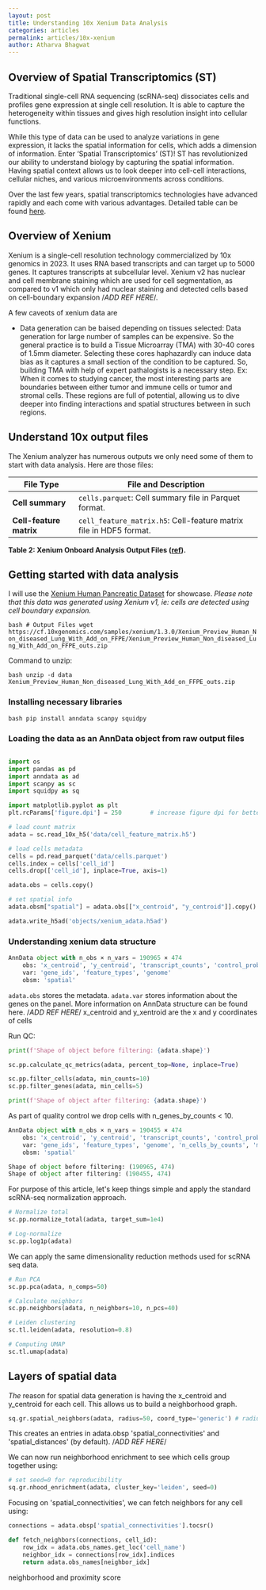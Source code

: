 ```yaml
---
layout: post
title: Understanding 10x Xenium Data Analysis
categories: articles
permalink: articles/10x-xenium
author: Atharva Bhagwat
---
```


## Overview of Spatial Transcriptomics (ST)

Traditional single-cell RNA sequencing (scRNA-seq) dissociates cells and profiles gene expression at single cell resolution. It is able to capture the heterogeneity within tissues and gives high resolution insight into cellular functions.

While this type of data can be used to analyze variations in gene expression, it lacks the spatial information for cells, which adds a dimension of information. Enter ‘Spatial Transcriptomics’ (ST)! ST has revolutionized our ability to understand biology by capturing the spatial information. Having spatial context allows us to look deeper into cell-cell interactions, cellular niches, and various microenvironments across conditions.

Over the last few years, spatial transcriptomics technologies have advanced rapidly and each come with various advantages. Detailed table can be found [here](https://divingintogeneticsandgenomics.com/post/python-visium/).

## Overview of Xenium

Xenium is a single-cell resolution technology commercialized by 10x genomics in 2023. It uses RNA based transcripts and can target up to 5000 genes. It captures transcripts at subcellular level. Xenium v2 has nuclear and cell membrane staining which are used for cell segmentation, as compared to v1 which only had nuclear staining and detected cells based on cell-boundary expansion /*ADD REF HERE*/.

A few caveots of xenium data are

- Data generation can be baised depending on tissues selected: Data generation for large number of samples can be expensive. So the general practice is to build a Tissue Microarray (TMA) with 30-40 cores of 1.5mm diameter. Selecting these cores haphazardly can induce data bias as it captures a small section of the condition to be captured. So, building TMA with help of expert pathalogists is a necessary step. Ex: When it comes to studying cancer, the most interesting parts are boundaries between either tumor and immune cells or tumor and stromal cells. These regions are full of potential, allowing us to dive deeper into finding interactions and spatial structures between in such regions.

## Understand 10x output files

The Xenium analyzer has numerous outputs we only need some of them to start with data analysis. Here are those files:

| File Type | File and Description |
|------------------------|------------------------|
| **Cell summary** | `cells.parquet`: Cell summary file in Parquet format. |
| **Cell-feature matrix**| `cell_feature_matrix.h5`: Cell-feature matrix file in HDF5 format. |

**Table 2: Xenium Onboard Analysis Output Files ([ref](https://www.10xgenomics.com/support/software/xenium-onboard-analysis/2.0/tutorials/outputs/xoa-output-at-a-glance)).**

## Getting started with data analysis

I will use the [Xenium Human Pancreatic Dataset](https://www.10xgenomics.com/products/xenium-human-pancreatic-dataset-explorer) for showcase. *Please note that this data was generated using Xenium v1, ie: cells are detected using cell boundary expansion.*

```bash # Output Files wget https://cf.10xgenomics.com/samples/xenium/1.3.0/Xenium_Preview_Human_Non_diseased_Lung_With_Add_on_FFPE/Xenium_Preview_Human_Non_diseased_Lung_With_Add_on_FFPE_outs.zip```

Command to unzip:

```bash unzip -d data Xenium_Preview_Human_Non_diseased_Lung_With_Add_on_FFPE_outs.zip```

### Installing necessary libraries

```bash pip install anndata scanpy squidpy```

### Loading the data as an AnnData object from raw output files

```python

import os
import pandas as pd
import anndata as ad
import scanpy as sc
import squidpy as sq

import matplotlib.pyplot as plt
plt.rcParams['figure.dpi'] = 250        # increase figure dpi for better quality plots

# load count matrix
adata = sc.read_10x_h5('data/cell_feature_matrix.h5')

# load cells metadata
cells = pd.read_parquet('data/cells.parquet')
cells.index = cells['cell_id']
cells.drop(['cell_id'], inplace=True, axis=1)

adata.obs = cells.copy()

# set spatial info
adata.obsm["spatial"] = adata.obs[["x_centroid", "y_centroid"]].copy().to_numpy()

adata.write_h5ad('objects/xenium_adata.h5ad')
```

### Understanding xenium data structure

```python
AnnData object with n_obs × n_vars = 190965 × 474
    obs: 'x_centroid', 'y_centroid', 'transcript_counts', 'control_probe_counts', 'control_codeword_counts', 'unassigned_codeword_counts', 'deprecated_codeword_counts', 'total_counts', 'cell_area', 'nucleus_area'
    var: 'gene_ids', 'feature_types', 'genome'
    obsm: 'spatial'
```

`adata.obs` stores the metadata. `adata.var` stores information about the genes on the panel. More information on AnnData structure can be found here. /*ADD REF HERE*/
x_centroid and y_xentroid are the x and y coordinates of cells

Run QC:

```python
print(f'Shape of object before filtering: {adata.shape}')

sc.pp.calculate_qc_metrics(adata, percent_top=None, inplace=True)

sc.pp.filter_cells(adata, min_counts=10)
sc.pp.filter_genes(adata, min_cells=5)

print(f'Shape of object after filtering: {adata.shape}')
```

As part of quality control we drop cells with n_genes_by_counts < 10.

```python
AnnData object with n_obs × n_vars = 190455 × 474
    obs: 'x_centroid', 'y_centroid', 'transcript_counts', 'control_probe_counts', 'control_codeword_counts', 'unassigned_codeword_counts', 'deprecated_codeword_counts', 'total_counts', 'cell_area', 'nucleus_area', 'n_genes_by_counts', 'log1p_n_genes_by_counts', 'log1p_total_counts', 'n_counts'
    var: 'gene_ids', 'feature_types', 'genome', 'n_cells_by_counts', 'mean_counts', 'log1p_mean_counts', 'pct_dropout_by_counts', 'total_counts', 'log1p_total_counts', 'n_cells'
    obsm: 'spatial'
```

```python
Shape of object before filtering: (190965, 474)
Shape of object after filtering: (190455, 474)
```

For purpose of this article, let's keep things simple and apply the standard scRNA-seq normalization approach.

```python
# Normalize total
sc.pp.normalize_total(adata, target_sum=1e4)

# Log-normalize
sc.pp.log1p(adata)
```

We can apply the same dimensionality reduction methods used for scRNA seq data.

```python
# Run PCA
sc.pp.pca(adata, n_comps=50)

# Calculate neighbors
sc.pp.neighbors(adata, n_neighbors=10, n_pcs=40)

# Leiden clustering
sc.tl.leiden(adata, resolution=0.8)

# Computing UMAP
sc.tl.umap(adata)
```

## Layers of spatial data

*The* reason for spatial data generation is having the x_centroid and y_centroid for each cell. This allows us to build a neighborhood graph.

```python
sq.gr.spatial_neighbors(adata, radius=50, coord_type='generic') # radius in µm
```

This creates an entries in adata.obsp 'spatial_connectivities' and 'spatial_distances' (by default). /*ADD REF HERE*/

We can now run neighborhood enrichment to see which cells group together using:

```python
# set seed=0 for reproducibility
sq.gr.nhood_enrichment(adata, cluster_key='leiden', seed=0)
```

Focusing on 'spatial_connectivities', we can fetch neighbors for any cell using:

```python
connections = adata.obsp['spatial_connectivities'].tocsr()

def fetch_neighbors(connections, cell_id):
    row_idx = adata.obs_names.get_loc('cell_name')
    neighbor_idx = connections[row_idx].indices
    return adata.obs_names[neighbor_idx]
```

neighborhood and proximity score
